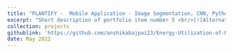 ```yaml
---
title: "PLANTIFY -  Mobile Application - Image Segmentation, CNN, Python"
excerpt: "Short description of portfolio item number 5 <br/>[![Alternate Text](/images/500x300.png)](https://github.com/anshikabajpai23/anshikabajpai23.github.io/assets/40437600/f888f134-1868-4a4c-b45f-ab5f189f7064'Link Title')"
collection: projects
githublink: 'https://github.com/anshikabajpai23/Energy-Utilization-of-Rooftops-In-Urban-Areas'
date: May 2022
---
```

